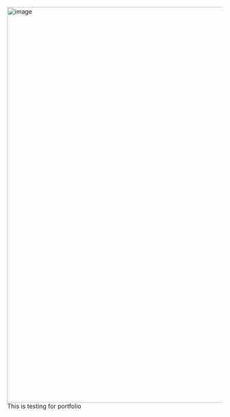 <img width="924" alt="image" src="https://github.com/biniman4/my_portfolio_o1/assets/129397501/2adf7211-4501-4d46-897b-8ccc595306b4">
This is testing for portfolio
